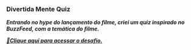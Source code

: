 ### Divertida Mente Quiz

<b><i>
Entrando no hype do lançamento do filme, criei um quiz inspirado no BuzzFeed, com a temática do filme.

<a href="#">🔗Clique aqui para acessar o desafio.
